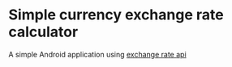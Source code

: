 # Simple currency exchange rate calculator

A simple Android application using [exchange rate api](http://https://exchangeratesapi.io)

